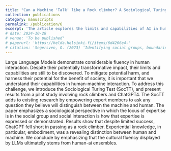 ```yaml
---
title: "Can a Machine 'Talk' like a Rock climber? A Sociological Turing Test"
collection: publications
category: manuscripts
permalink: /publication/6
excerpt: 'The article explores the limits and capabilities of AI in human-machine interaction. Under review'
# date: 2024-10-28
# venue: 'To be published'
# paperurl: 'https://helda.helsinki.fi/items/6d4266e4-'
# citation: 'Segersven, O. (2023) ’Identifying social groups, boundaries and cultural competence: An Imitation Game inquiry’, academic dissertation, University of Helsinki'
---
```


Large Language Models demonstrate considerable fluency in human interaction. Despite their potentially transformative impact, their limits and capabilities are still to be discovered. To mitigate potential harm, and harness their potential for the benefit of society, it is important that we understand their capabilities in human-machine interaction. To address this challenge, we introduce the Sociological Turing Test (SocTT), and present results from a pilot study involving rock climbers and ChatGPT4. The SocTT adds to existing research by empowering expert members to ask any question they believe will distinguish between the machine and human. The paper emphasizes a sociological perspective in which the locus of expertise is in the social group and social interaction is how that expertise is expressed or demonstrated. Results show that despite limited success, ChatGPT fell short in passing as a rock climber. Experiential knowledge, in particular, embodiment, was a revealing distinction between human and machine. We conclude by emphasizing that the cultural fluency displayed by LLMs ultimatelly stems from human-ai ensembles.
